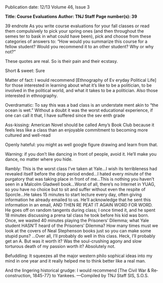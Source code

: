 Publication date: 12/13
Volume 46, Issue 3

**Title: Course Evaluations**
**Author: TNJ Staff**
**Page number(s): 39**

39
endnote
As you write course evaluations for your fall 
classes or read them compulsively to pick your 
spring ones (and then throughout the semes­
ter to bask in what could have been), pick and 
choose from these categories of answers to: 
“How would you summarize this course for a 
fellow student? Would you recommend it to an­
other student? Why or why not?” 

These quotes are real. So is their pain and their 
ecstasy.   

Short & sweet:
Sure

Matter of fact: 
I would recommend [Ethnography of Ev­
eryday Political Life] for those interested in 
learning about what it’s like to be a politician, 
to be involved in the political world, and what it 
takes to be a politician. Also those interested in 
ethnography.

Overdramatic:
To say this was a bad class is an understate­
ment akin to “the ocean is wet.” Without a doubt 
it was the worst educational experience, if one 
can call it that, I have suffered since the sev­
enth grade 

Ass-kissing:
American Novel should be called Amy’s 
Book Club because it feels less like a class than 
an enjoyable commitment to becoming more 
cultured and well-read 

Openly hateful:
          you might as well google figure drawing and 
learn from that.

Warning: 
if you don’t like dancing in front of people, 
avoid it. He’ll make you dance, no matter where 
you hide.

Rambly:
This is the worst class I’ve taken at Yale…I 
wish its terribleness had revealed itself before 
the drop period ended...I hated every minute 
of the purgatory that was taking place in front 
of me…This is nothing you haven’t seen in a 
Malcolm Gladwell book…Worst of all, there’s 
no Internet in YUAG, so you have no choice but 
to sit and suffer without even the respite of 
Sporcle…He takes 15 minutes to start lecture 
every day, often giving information he already 
emailed to us. He’ll acknowledge that he sent 
this information in an email, AND THEN RE­
PEAT IT AGAIN WORD FOR WORD. He goes off 
on random tangents during class; I once timed 
it, and he spent 18 minutes discussing a prena­
tal class he took before his kid was born. Once, 
we wasted 40 minutes playing the Prisoners’ 
Dilemma; what Yale student HASN’T heard of 
the Prisoners’ Dilemma? How many times must 
we look at the covers of Neal Stephenson books 
just so you can make some stupid puns? …Over­
all, I’ll probably do well in this class. Heck, I’ll 
probably get an A. But was it worth it? Was the 
soul-crushing agony and slow torturous death 
of my passion worth it? Absolutely not. 

Befuddling:
It squeezes all the major western philo­
sophical ideas into my mind in one year and it 
really helped me to think better like a real man.

And the lingering historical grudge:
I would recommend [The Civil War & Re­
construction, 1845-77} to Yankees.
—Compiled by TNJ Staff
SIS, S.O.S.